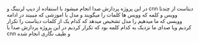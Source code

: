 در این پروژه پردازش صدا انجام میشود با استفاده از دیپ لرنینگ و cnn 
دیتاست از چندتا وویس و کلمه که وویس ها کلمات را میگویند و مدل با اموزشی که میبیند 
در ادامه وویسی که ما میدهیم را مدل تشخیص میدهد که کدام یک از کلمات دیتاست را تکرار کردیم 
ویا صدای ما نزدیک به کدام کلمه بود که تکرار کردیم در این پروژه پردازش صدا با cnn و طیف نگاری انجام شده 
